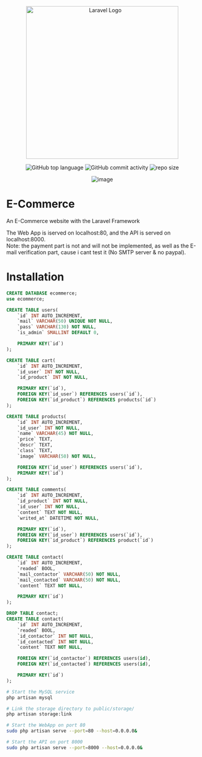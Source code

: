 <div align="center">
  
<a href="https://laravel.com" target="_blank"><img src="https://raw.githubusercontent.com/laravel/art/master/logo-lockup/5%20SVG/2%20CMYK/1%20Full%20Color/laravel-logolockup-cmyk-red.svg" width="400" alt="Laravel Logo"></a>
  
    
![GitHub top language](https://img.shields.io/github/languages/top/NullBrunk/E-Commerce?style=for-the-badge)
![GitHub commit activity](https://img.shields.io/github/commit-activity/m/NullBrunk/E-Commerce?style=for-the-badge)
![repo size](https://img.shields.io/github/repo-size/NullBrunk/E-Commerce?style=for-the-badge)

![image](https://user-images.githubusercontent.com/125673909/236008769-2e900822-be7e-4c74-a87e-bfcc22bd69ec.png)


</div> 

# E-Commerce
An E-Commerce website with the Laravel Framework

The Web App is iserved on localhost:80, and the API is served on localhost:8000.
<br> 
Note: the payment part is not and will not be implemented, as well as the E-mail verification part, cause i cant test it (No SMTP server & no paypal).

# Installation

```sql
CREATE DATABASE ecommerce;
use ecommerce;

CREATE TABLE users(
    `id` INT AUTO_INCREMENT,
    `mail` VARCHAR(50) UNIQUE NOT NULL,
    `pass` VARCHAR(130) NOT NULL,
    `is_admin` SMALLINT DEFAULT 0,

    PRIMARY KEY(`id`)   
);

CREATE TABLE cart(
    `id` INT AUTO_INCREMENT,
    `id_user` INT NOT NULL,
    `id_product` INT NOT NULL,

    PRIMARY KEY(`id`),
    FOREIGN KEY(`id_user`) REFERENCES users(`id`),
    FOREIGN KEY(`id_product`) REFERENCES products(`id`)
);

CREATE TABLE products(
    `id` INT AUTO_INCREMENT,
    `id_user` INT NOT NULL,
    `name` VARCHAR(45) NOT NULL,
    `price` TEXT,
    `descr` TEXT,
    `class` TEXT,
    `image` VARCHAR(50) NOT NULL,

    FOREIGN KEY(`id_user`) REFERENCES users(`id`),
    PRIMARY KEY(`id`)
);

CREATE TABLE comments(
    `id` INT AUTO_INCREMENT,
    `id_product` INT NOT NULL, 
    `id_user` INT NOT NULL,
    `content` TEXT NOT NULL,
    `writed_at` DATETIME NOT NULL,

    PRIMARY KEY(`id`),
    FOREIGN KEY(`id_user`) REFERENCES users(`id`),
    FOREIGN KEY(`id_product`) REFERENCES product(`id`)
);

CREATE TABLE contact(
    `id` INT AUTO_INCREMENT,
    `readed` BOOL,
    `mail_contactor` VARCHAR(50) NOT NULL,
    `mail_contacted` VARCHAR(50) NOT NULL,
    `content` TEXT NOT NULL,

    PRIMARY KEY(`id`)
);

DROP TABLE contact;
CREATE TABLE contact(
    `id` INT AUTO_INCREMENT,
    `readed` BOOL,
    `id_contactor` INT NOT NULL,
    `id_contacted` INT NOT NULL,
    `content` TEXT NOT NULL,

    FOREIGN KEY(`id_contactor`) REFERENCES users(id),
    FOREIGN KEY(`id_contacted`) REFERENCES users(id),

    PRIMARY KEY(`id`)
);

```

```bash
# Start the MySQL service
php artisan mysql

# Link the storage directory to public/storage/
php artisan storage:link

# Start the WebApp on port 80
sudo php artisan serve --port=80 --host=0.0.0.0&

# Start the API on port 8000
sudo php artisan serve --port=8000 --host=0.0.0.0&
```


